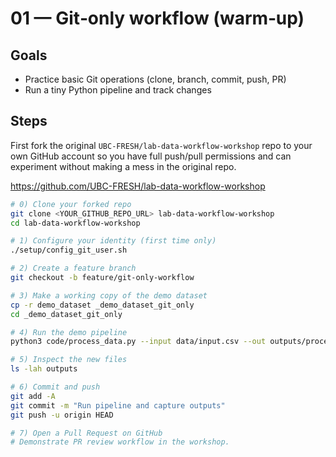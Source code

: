 # 01 — Git‑only workflow (warm‑up)

## Goals
- Practice basic Git operations (clone, branch, commit, push, PR)
- Run a tiny Python pipeline and track changes

## Steps

First fork the original `UBC-FRESH/lab-data-workflow-workshop` repo to your own GitHub account so you have full push/pull permissions and can experiment without making a mess in the original repo.

https://github.com/UBC-FRESH/lab-data-workflow-workshop

```bash
# 0) Clone your forked repo
git clone <YOUR_GITHUB_REPO_URL> lab-data-workflow-workshop
cd lab-data-workflow-workshop

# 1) Configure your identity (first time only)
./setup/config_git_user.sh

# 2) Create a feature branch
git checkout -b feature/git-only-workflow

# 3) Make a working copy of the demo dataset
cp -r demo_dataset _demo_dataset_git_only
cd _demo_dataset_git_only

# 4) Run the demo pipeline
python3 code/process_data.py --input data/input.csv --out outputs/processed.csv

# 5) Inspect the new files
ls -lah outputs

# 6) Commit and push
git add -A
git commit -m "Run pipeline and capture outputs"
git push -u origin HEAD

# 7) Open a Pull Request on GitHub
# Demonstrate PR review workflow in the workshop.
```
